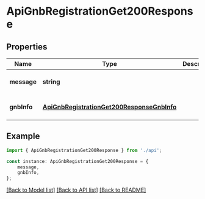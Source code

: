 # ApiGnbRegistrationGet200Response


## Properties

Name | Type | Description | Notes
------------ | ------------- | ------------- | -------------
**message** | **string** |  | [optional] [default to undefined]
**gnbInfo** | [**ApiGnbRegistrationGet200ResponseGnbInfo**](ApiGnbRegistrationGet200ResponseGnbInfo.md) |  | [optional] [default to undefined]

## Example

```typescript
import { ApiGnbRegistrationGet200Response } from './api';

const instance: ApiGnbRegistrationGet200Response = {
    message,
    gnbInfo,
};
```

[[Back to Model list]](../README.md#documentation-for-models) [[Back to API list]](../README.md#documentation-for-api-endpoints) [[Back to README]](../README.md)
